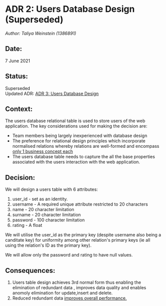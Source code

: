 # ADR 2: Users Database Design (Superseded)
_Author: Taliya Weinstein (1386891)_

## Date: 
7 June 2021


## Status: 
Superseded  
Updated ADR: [ADR 3: Users Database Design ](https://github.com/witseie-elen4010/2021-008-project/blob/main/documentation/adrs/ADR%203-%20User%20Database%20Design.md)


## Context:
The users database relational table is used to store users of the web application. The key considerations used for making the decision are:

* Team members being largely inexperienced with database design
* The preference for relational design principles which incorporate normalised relations whereby relations are well-formed and encompass [only 1 business concept each](https://www.youtube.com/watch?v=kyGVhx5LwXw&list=PL1LIXLIF50uXWJ9alDSXClzNCMynac38g&index=4&ab_channel=Dr.DanielSoper)
* The users database table needs to capture the all the base properties associated with the users interaction with the web application. 

## Decision:
 We will design a users table with 6 attributes:
 1. user_id - set as an identity.
 2. username - A required unique attribute restricted to 20 characters 
 3. name - 20 character limitation
 4. surname  - 20 character limitation
 5. password - 100 character limitation
 6. rating - A float 

 We will utilise the user_id as the primary key (despite username also being a canditate key) for uniformity among other relation's primary keys (ie all using the relation's ID as the primary key).

We will allow only the password and rating to have null values. 

## Consequences:
1. Users table design achieves 3rd normal form thus enabling the elimination of redundant data , improves data quality and enables anomoly elimination for update,insert and delete.
2. Reduced redundant data [improves overall performance.](https://www.educba.com/third-normal-form/)





